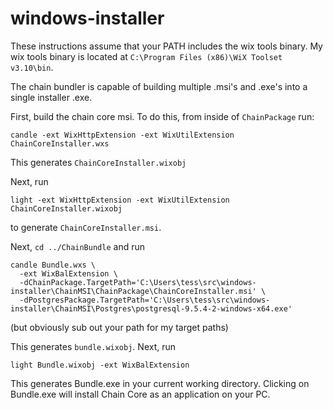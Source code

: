 # windows-installer

These instructions assume that your PATH includes the wix tools binary. My wix tools binary is located at `C:\Program Files (x86)\WiX Toolset v3.10\bin`.

The chain bundler is capable of building multiple .msi's and .exe's into a single installer .exe. 

First, build the chain core msi. To do this, from inside of `ChainPackage` run: 

`candle -ext WixHttpExtension -ext WixUtilExtension ChainCoreInstaller.wxs`

This generates `ChainCoreInstaller.wixobj`

Next, run 

`light -ext WixHttpExtension -ext WixUtilExtension ChainCoreInstaller.wixobj`

to generate `ChainCoreInstaller.msi`. 

Next, `cd ../ChainBundle` and run 

```
candle Bundle.wxs \
  -ext WixBalExtension \
  -dChainPackage.TargetPath='C:\Users\tess\src\windows-installer\ChainMSI\ChainPackage\ChainCoreInstaller.msi' \
  -dPostgresPackage.TargetPath='C:\Users\tess\src\windows-installer\ChainMSI\Postgres\postgresql-9.5.4-2-windows-x64.exe'
```
(but obviously sub out your path for my target paths) 

This generates `bundle.wixobj`. Next, run

`light Bundle.wixobj -ext WixBalExtension`

This generates Bundle.exe in your current working directory. Clicking on Bundle.exe will install Chain Core as an application on your PC. 
